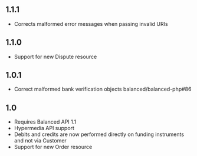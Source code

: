 ## 1.1.1

* Corrects malformed error messages when passing invalid URIs

## 1.1.0

* Support for new Dispute resource


## 1.0.1

* Correct malformed bank verification objects balanced/balanced-php#86


## 1.0

* Requires Balanced API 1.1
* Hypermedia API support
* Debits and credits are now performed directly on funding instruments and not via Customer
* Support for new Order resource
